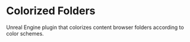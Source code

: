# Colorized Folders
Unreal Engine plugin that colorizes content browser folders according to color schemes.
